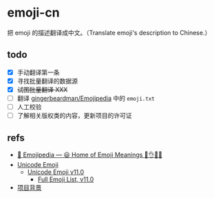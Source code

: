 # emoji-cn

把 emoji 的描述翻译成中文。（Translate emoji's description to Chinese.）

## todo

- [x] 手动翻译第一条
- [x] 寻找批量翻译的数据源
- [x] ~~试图批量翻译 XXX~~
- [ ] 翻译 [gingerbeardman/Emojipedia](https://github.com/gingerbeardman/Emojipedia) 中的 `emoji.txt`
- [ ] 人工校验
- [ ] 了解相关版权类的内容，更新项目的许可证

## refs

- [📙 Emojipedia — 😃 Home of Emoji Meanings 💁👌🎍😍](https://emojipedia.org/)
- [Unicode Emoji](http://unicode.org/emoji/)
  - [Unicode Emoji v11.0](https://unicode.org/emoji/charts/index.html)
    - [Full Emoji List, v11.0](https://unicode.org/emoji/charts/full-emoji-list.html)
- [项目背景](https://weibo.com/5221042555/Gw1Bc3V62)

